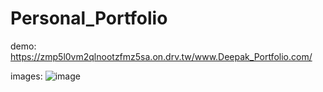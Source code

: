 # Personal_Portfolio

demo: https://zmp5l0vm2qlnootzfmz5sa.on.drv.tw/www.Deepak_Portfolio.com/

images:
![image](https://github.com/user-attachments/assets/5d9806b3-9e46-4b46-81d5-1d2188b36822)



